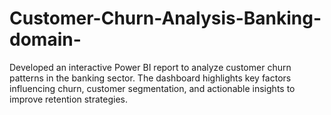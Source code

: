 # Customer-Churn-Analysis-Banking-domain-
Developed an interactive Power BI report to analyze customer churn patterns in the banking sector. The dashboard highlights key factors influencing churn, customer segmentation, and actionable insights to improve retention strategies.
